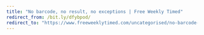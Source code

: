 ```yaml
---
title: "No barcode, no result, no exceptions | Free Weekly Timed"
redirect_from: /bit.ly/dfybpod/
redirect_to: "https://www.freeweeklytimed.com/uncategorised/no-barcode-no-result-no-exceptions/"
---
```

